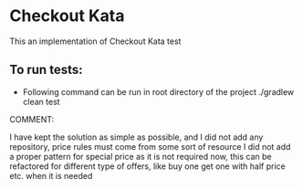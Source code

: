 # Checkout Kata

This an implementation of Checkout Kata test

## To run tests:
- Following command can be run in root directory of the project
./gradlew clean test

COMMENT:

I have kept the solution as simple as possible, and I did not add any repository, price rules must come from some sort of resource
I did not add a proper pattern for special price as it is not required now, this can be refactored for different type of offers, like buy one get one with half price etc. when it is needed